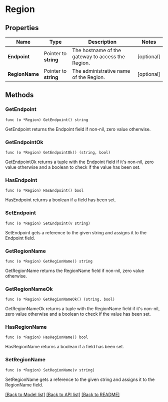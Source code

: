 # Region

## Properties

Name | Type | Description | Notes
------------ | ------------- | ------------- | -------------
**Endpoint** | Pointer to **string** | The hostname of the gateway to access the Region. | [optional] 
**RegionName** | Pointer to **string** | The administrative name of the Region. | [optional] 

## Methods

### GetEndpoint

`func (o *Region) GetEndpoint() string`

GetEndpoint returns the Endpoint field if non-nil, zero value otherwise.

### GetEndpointOk

`func (o *Region) GetEndpointOk() (string, bool)`

GetEndpointOk returns a tuple with the Endpoint field if it's non-nil, zero value otherwise
and a boolean to check if the value has been set.

### HasEndpoint

`func (o *Region) HasEndpoint() bool`

HasEndpoint returns a boolean if a field has been set.

### SetEndpoint

`func (o *Region) SetEndpoint(v string)`

SetEndpoint gets a reference to the given string and assigns it to the Endpoint field.

### GetRegionName

`func (o *Region) GetRegionName() string`

GetRegionName returns the RegionName field if non-nil, zero value otherwise.

### GetRegionNameOk

`func (o *Region) GetRegionNameOk() (string, bool)`

GetRegionNameOk returns a tuple with the RegionName field if it's non-nil, zero value otherwise
and a boolean to check if the value has been set.

### HasRegionName

`func (o *Region) HasRegionName() bool`

HasRegionName returns a boolean if a field has been set.

### SetRegionName

`func (o *Region) SetRegionName(v string)`

SetRegionName gets a reference to the given string and assigns it to the RegionName field.


[[Back to Model list]](../README.md#documentation-for-models) [[Back to API list]](../README.md#documentation-for-api-endpoints) [[Back to README]](../README.md)


